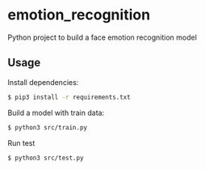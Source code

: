 # emotion_recognition
Python project to build a face emotion recognition model

## Usage

Install dependencies:

```bash
$ pip3 install -r requirements.txt
```

Build a model with train data:

```bash
$ python3 src/train.py
```

Run test
```bash
$ python3 src/test.py
```
